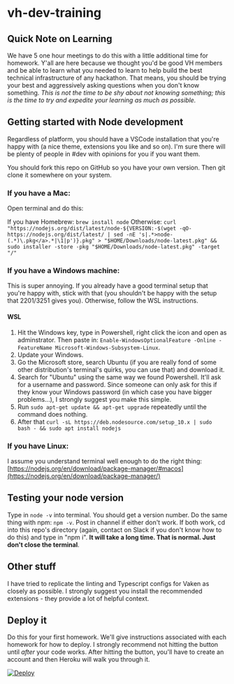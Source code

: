 # vh-dev-training

## Quick Note on Learning

We have 5 one hour meetings to do this with a little additional time for homework. Y'all are here because we thought you'd be good VH members and be able to learn what you needed to learn to help build the best technical infrastructure of any hackathon. That means, you should be trying your best and aggressively asking questions when you don't know something. _This is not the time to be shy about not knowing something; this is the time to try and expedite your learning as much as possible._

## Getting started with Node development

Regardless of platform, you should have a VSCode installation that you're happy with (a nice theme, extensions you like and so on). I'm sure there will be plenty of people in #dev with opinions for you if you want them.

You should fork this repo on GitHub so you have your own version. Then git clone it somewhere on your system.

### If you have a Mac:

Open terminal and do this:

If you have Homebrew: `brew install node`
Otherwise: `curl "https://nodejs.org/dist/latest/node-${VERSION:-$(wget -qO- https://nodejs.org/dist/latest/ | sed -nE 's|.*>node-(.*)\.pkg</a>.*|\1|p')}.pkg" > "$HOME/Downloads/node-latest.pkg" && sudo installer -store -pkg "$HOME/Downloads/node-latest.pkg" -target "/"`

### If you have a Windows machine:

This is super annoying. If you already have a good terminal setup that you're happy with, stick with that (you shouldn't be happy with the setup that 2201/3251 gives you). Otherwise, follow the WSL instructions.

#### WSL

1. Hit the Windows key, type in Powershell, right click the icon and open as adminstrator. Then paste in: `Enable-WindowsOptionalFeature -Online -FeatureName Microsoft-Windows-Subsystem-Linux`.
2. Update your Windows.
3. Go the Microsoft store, search Ubuntu (if you are really fond of some other distribution's terminal's quirks, you can use that) and download it.
4. Search for "Ubuntu" using the same way we found Powershell. It'll ask for a username and password. Since someone can only ask for this if they know your Windows password (in which case you have bigger problems...), I strongly suggest you make this simple.
5. Run `sudo apt-get update && apt-get upgrade` repeatedly until the command does nothing.
6. After that `curl -sL https://deb.nodesource.com/setup_10.x | sudo bash - && sudo apt install nodejs`

### If you have Linux:

I assume you understand terminal well enough to do the right thing: [https://nodejs.org/en/download/package-manager/#macos](https://nodejs.org/en/download/package-manager/)

## Testing your node version

Type in `node -v` into terminal. You should get a version number. Do the same thing with npm: `npm -v`. Post in channel if either don't work.
If both work, cd into this repo's directory (again, contact on Slack if you don't know how to do this) and type in "npm i". **It will take a long time. That is normal. Just don't close the terminal**.

## Other stuff

I have tried to replicate the linting and Typescript configs for Vaken as closely as possible. I strongly suggest you install the recommended extensions - they provide a lot of helpful context.

## Deploy it

Do this for your first homework. We'll give instructions associated with each homework for how to deploy. I strongly recommend not hitting the button until _after_ your code works. After hitting the button, you'll have to create an account and then Heroku will walk you through it.

[![Deploy](https://www.herokucdn.com/deploy/button.svg)](https://heroku.com/deploy)
